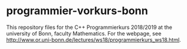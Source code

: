 # programmier-vorkurs-bonn

This repository files for the C++ Programmierkurs 2018/2019 at the university of Bonn, faculty Mathematics. For the webpage, see http://www.or.uni-bonn.de/lectures/ws18/programmierkurs_ws18.html. 
